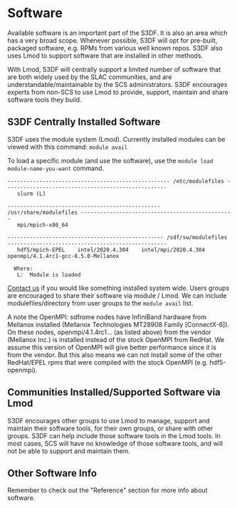 # Software

Available software is an important part of the S3DF. It is also an area which has a very broad scope. Whenever
possible, S3DF will opt for pre-built, packaged software, e.g. RPMs from various well known repos. S3DF also uses
Lmod to support software that are installed in other methods. 

With Lmod, S3DF will centrally support a limited number of software that are both widely used by the SLAC 
communities, and are understandable/maintainable by the SCS administrators. S3DF encourages experts from 
non-SCS to use Lmod to provide, support, maintain and share software tools they build.   

## S3DF Centrally Installed Software

S3DF uses the module system (Lmod). Currently installed modules can be viewed
with this command: `module avail`


To load a specific module (and use the software), use the `module load module-name-you-want` command.

```
--------------------------------------------------- /etc/modulefiles ---------------------------------------------------
   slurm (L)

------------------------------------------------ /usr/share/modulefiles ------------------------------------------------
   mpi/mpich-x86_64

------------------------------------------------- /sdf/sw/modulefiles --------------------------------------------------
   hdf5/mpich-EPEL    intel/2020.4.304    intel/mpi/2020.4.304    openmpi/4.1.4rc1-gcc-8.5.0-Mellanox

  Where:
   L:  Module is loaded
```

[Contact us](contact-us.md) if you would like something installed system wide. Users groups are encouraged to share their software via module / Lmod. We can include modulefiles/directory from user groups to the `module avail` list.

A note the OpenMPI: sdfrome nodes have InfiniBand hardware from Mellanox installed (Mellanox Technologies MT28908 Family [ConnectX-6]). On these nodes, openmpi/4.1.4rc1... (as listed above) from the vendor (Mellanox Inc.) is installed instead of the stock OpenMPI from RedHat. We assume this version of OpenMPI will give better performance since it is from the vendor. But this also means we can not install some of the other RedHat/EPEL rpms that were compiled with the stock OpenMPI (e.g. hdf5-openmpi). 

## Communities Installed/Supported Software via Lmod

S3DF encourages other groups to use Lmod to manage, support and maintain their software tools, for their own groups,
or share with other groups. S3DF can help include those software tools in the Lmod tools. In most cases, SCS will 
have no knowledge of those software tools, and will not be able to support and maintain them.

## Other Software Info

Remember to check out the "Reference" section for more info about software.
